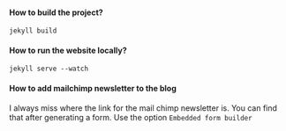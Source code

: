 #### How to build the project?

```
jekyll build
```

#### How to run the website locally?

```
jekyll serve --watch
```

#### How to add mailchimp newsletter to the blog

I always miss where the link for the mail chimp newsletter is. You can find that after generating a form. Use the option `Embedded form builder`


